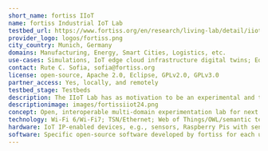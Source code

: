 ```yaml
---
short_name: fortiss IIoT
name: fortiss Industrial IoT Lab
testbed_url: https://www.fortiss.org/en/research/living-lab/detail/iiot-lab
provider_logo: logos/fortiss.png
city_country: Munich, Germany
domains: Manufacturing, Energy, Smart Cities, Logistics, etc.
use-cases: Simulations, IoT edge cloud infrastructure digital twins; Edge AI; PubSub communications for IIoT; Flexible mobile Edge-Cloud continuum across different domains, e.g., Manufacturing, Energy.
contact: Rute C. Sofia, sofia@fortiss.org
license: open-source, Apache 2.0, Eclipse, GPLv2.0, GPLv3.0
partner_access: Yes, locally, and remotely
testbed_stage: Testbeds
description: The IIoT Lab has as motivation to be an experimental and training interoperable and open playground for fortiss, and for partners (academia and industry). Focusing on multi-domain IIoT experimentation, the lab is organized into four main areas of experimentation and technological innovation, IIoT infrastructure simulations and digital twinning; Edge AI; advanced Pubsub communications for IIoT; flexible mobile Edge-Cloud continuum. Across each area, several open demonstrators are available to industrial and academic partners. 
descriptionimage: images/fortissiiot24.png
concept: Open, interoperable multi-domain experimentation lab for next generation IIoT applications and systems. OT-IT interoperability aspects; automated data matching between IoT sources and IoT services; industrial networks based on wired/TSN and Wi-Fi 6 (scheduling and time synchronization); dynamic container orchestration (based on ML); Information-centric networking applied to different domains.
technology: Wi-Fi 6/Wi-Fi7; TSN/Ethernet; Web of Things/OWL/semantic technologies; IoT communication protocols and architectures, e.g., OPC UA, MQTT, AMQP, ICN; Kubernetes.
hardware: IoT IP-enabled devices, e.g., sensors, Raspberry Pis with sensors, Beaglebones, etc.; Festo stations; Mobile robots such as Turtlebots; Wi-Fi 6 enabled APs (Intel NUC AX200/201; Xiaomi AR 3600, UP Core) and stations; TSN switches; end-user devices, e.g., smartphones, tablets, laptops; cameras.
software: Specific open-source software developed by fortiss for each use-case; TSN Linux; MQTT, DDS; Named data networking; Pytorch; Kubernetes/Docker.
---
```

